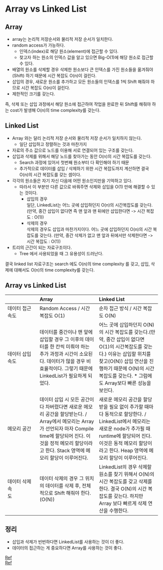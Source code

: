 # Array vs Linked List
## Array
* array는 논리적 저장순서와 물리적 저장 순서가 일치한다.
* random access가 가능하다.
    *  인덱스(index)로 해당 원소(element)에 접근할 수 있다.
    *  찾고자 하는 원소의 인덱스 값을 알고 있으면 Big-O(1)에 해당 원소로 접근할 수 있다.
* 배열의 원소를 삭제할 경우 삭제한 원소보다 큰 인덱스를 가진 원소들을 옮겨줘야(Shift) 하기 때문에 시간 복잡도 O(n)이 걸린다.
* 삽입의 경우, 새로운 원소를 추가하고 모든 원소들의 인덱스를 1씩 Shift 해줘야 하므로 시간 복잡도 O(n)이 걸린다.
* 제한적인 크기를 갖는다.

즉, 삭제 또는 삽입 과정에서 해당 원소에 접근하여 작업을 완료한 뒤 Shift를 해줘야 하는 cost가 발생해 O(n)의 time complexity를 갖는다.

## Linked List
* Array 와는 달리 논리적 저장 순서와 물리적 저장 순서가 일치하지 않는다.
    * 일단 삽입하고 정렬하는 것과 마찬가지
* 자료의 주소 값으로 노드를 이용해 서로 연결되어 있는 구조를 갖는다.
* 삽입과 삭제를 위해서 해당 노드를 찾아가는 동안 O(n)의 시간 복잡도를 갖는다. 
    * Search 과정에 있어서 첫번째 원소부터 다 확인해야 하기 때문
    * 추가적으로 데이터를 삽입 / 삭제하기 위한 시간 복잡도까지 계산하면 결국 O(n)의 시간 복잡도를 갖는 셈이다.
* 각각의 원소들은 자기 자신 다음에 어떤 원소인지만을 기억하고 있다.
    * 따라서 이 부분만 다른 값으로 바꿔주면 삭제와 삽입을 O(1) 만에 해결할 수 있는 것이다.
        * 삽입의 경우  
            일단, LinkedList는 어느 곳에 삽입하던지 O(n)의 시간복잡도를 갖는다. (만약, 중간 삽입이 없다면 즉 맨 앞과 맨 뒤에만 삽입한다면 -> 시간 복잡도 : O(1))
        * 삭제의 경우  
            삭제의 경우도 삽입과 마찬가지이다. 어느 곳에 삽입하던지 O(n)의 시간 복잡도를 갖는다. (만약, 중간 삭제가 없고 맨 앞과 뒤에서만 삭제한다면 -> 시간 복잡도 : O(1))
* 트리의 근간이 되는 자료구조이다.
    * Tree 에서 사용되었을 때 그 유용성이 드러난다.

결국 linked list 자료구조는 search 에도 O(n)의 time complexity 를 갖고, 삽입, 삭제에 대해서도 O(n)의 time complexity를 갖는다.

## Array vs Linked List
||Array|Linked List|
|:---|:---|:---|
|데이터 접근속도| Random Access / 시간 복잡도 O(1)| 순차 접근 방식 / 시간 복잡도 O(N)|
|데이터 삽입속도| 데이터를 중간이나 맨 앞에 삽입할 경우 그 이후의 데이터를 한 칸씩 미뤄야 하는 추가 과정과 시간이 소요된다. 데이터가 많을 경우 비효율적이다. 그렇기 때문에 LinkedList가 필요하게 되었다.|어느 곳에 삽입하던지 O(N)의 시간 복잡도를 갖는다.(만약, 중간 삽입이 없다면 O(1)의 시간복잡도를 갖는다.) 이유는 삽입할 위치를 찾고(O(N)) 삽입 연산을 진행하기 때문에 O(N)의 시간 복잡도를 갖는다. * 그럼에도 Array보다 빠른 성능을 보인다.|
|메모리 공간|데이터 삽입 시 모든 공간이 다 차버렸다면 새로운 메모리 공간을 할당받는다. / Array에서 메모리는 Array가 선언되자 마자 Compile time에 할당되어 진다. 이것을 정적 메모리 할당이라고 한다. Stack 영역에 메모리 할당이 이루어진다.|새로운 메모리 공간을 할당받을 필요 없이 추가할 때마다 동적으로 할당한다. / LinkedList에서 메모리는 새로운 node가 추가될 때 runtime에 할당되어 진다. 이것은 동적 메모리 할당이라고 한다. Heap 영역에 메모리 할당이 이루어진다.|
|데이터 삭제속도&nbsp;&nbsp;&nbsp;&nbsp;&nbsp;&nbsp;&nbsp;&nbsp;&nbsp;&nbsp;&nbsp;&nbsp;&nbsp;&nbsp;&nbsp;&nbsp;|데이터 삭제의 경우 그 위치의 데이터를 삭제 후, 전체적으로 Shift 해줘야 한다. (O(N))|LinkedList의 경우 삭제할 원소를 찾기 위해서 O(N)의 시간 복잡도를 갖고 삭제를 한다. 결국 O(N)의 시간 복잡도를 갖는다. 하지만 Array 보다 빠르게 삭제 연산을 수행한다.|

## 정리
* 삽입과 삭제가 빈번하다면 LinkedList를 사용하는 것이 더 좋다.
* 데이터의 접근하는 게 중요하다면 Array를 사용하는 것이 좋다.

[Ref](https://github.com/JaeYeopHan/Interview_Question_for_Beginner/tree/master/DataStructure#array-vs-linked-list/)  
[Ref](https://woovictory.github.io/2018/12/27/DataStructure-Diff-of-Array-LinkedList/)
